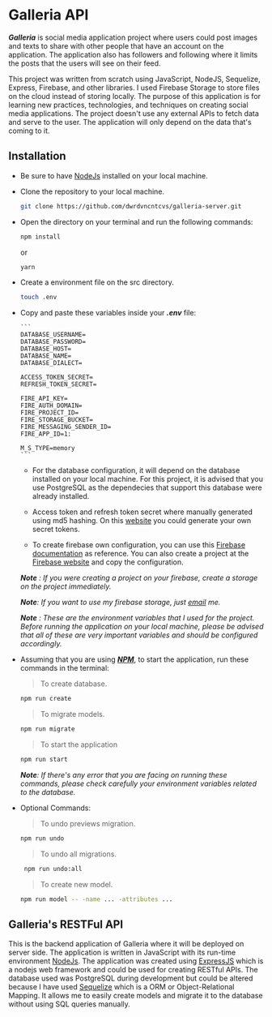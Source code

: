 # Galleria API

<i><b>Galleria</b></i> is social media application project where users could post images and texts to share with other people that have an account on the application. The application also has followers and following where it limits the posts that the users will see on their feed.

This project was written from scratch using JavaScript, NodeJS, Sequelize, Express, Firebase, and other libraries. I used Firebase Storage to store files on the cloud instead of storing locally. The purpose of this application is for learning new practices, technologies, and techniques on creating social media applications. The project doesn't use any external APIs to fetch data and serve to the user. The application will only depend on the data that's coming to it.

## Installation

- Be sure to have [NodeJs](https://nodejs.org/) installed on your local machine.
- Clone the repository to your local machine.
  ```bash
  git clone https://github.com/dwrdvncntcvs/galleria-server.git
  ```
- Open the directory on your terminal and run the following commands:

  ```bash
  npm install
  ```

  or

  ```bash
  yarn
  ```

- Create a environment file on the src directory.

  ```bash
  touch .env
  ```

- Copy and paste these variables inside your <i><b>.env</b></i> file:

      ```
      DATABASE_USERNAME=
      DATABASE_PASSWORD=
      DATABASE_HOST=
      DATABASE_NAME=
      DATABASE_DIALECT=

      ACCESS_TOKEN_SECRET=
      REFRESH_TOKEN_SECRET=

      FIRE_API_KEY=
      FIRE_AUTH_DOMAIN=
      FIRE_PROJECT_ID=
      FIRE_STORAGE_BUCKET=
      FIRE_MESSAGING_SENDER_ID=
      FIRE_APP_ID=1:

      M_S_TYPE=memory
      ```

    - For the database configuration, it will depend on the database installed on your local machine. For this project, it is advised that you use PostgreSQL as the dependecies that support this database were already installed.

    - Access token and refresh token secret where manually generated using md5 hashing. On this [website](https://www.md5hashgenerator.com/) you could generate your own secret tokens.

    - To create firebase own configuration, you can use this [Firebase documentation](https://firebase.google.com/docs) as reference. You can also create a project at the [Firebase website](https://firebase.google.com/) and copy the configuration.

  <i><b>Note</b> : If you were creating a project on your firebase, create a storage on the project immediately. </i>

  <i><b>Note</b>: If you want to use my firebase storage, just [email](https://mail.google.com/mail/u/0/#inbox?compose=CllgCJqVNSgchFtjqSwlvjMJRJRXJTDlbglSnQWDzkWsMXtHGXrjnwncdbhRHKtTNFgpXrLLLLB) me.</i>

  <i><b>Note</b> : These are the environment variables that I used for the project. Before running the application on your local machine, please be advised that all of these are very important variables and should be configured accordingly.</i>

- Assuming that you are using <i><b>[NPM](https://www.npmjs.com/)</b></i>, to start the application, run these commands in the terminal:

  > To create database.

  ```bash
  npm run create
  ```

  > To migrate models.

  ```bash
  npm run migrate
  ```

  > To start the application

  ```bash
  npm run start
  ```

  <i><b>Note</b>: If there's any error that you are facing on running these commands, please check carefully your environment variables related to the database.</i>

- Optional Commands:

  > To undo previews migration.

  ```bash
  npm run undo
  ```

  > To undo all migrations.

  ```bash
   npm run undo:all
  ```

  > To create new model.

  ```bash
  npm run model -- -name ... -attributes ...
  ```

## Galleria's RESTFul API

This is the backend application of Galleria where it will be deployed on server side. The application is written in JavaScript with its run-time environment [NodeJs](https://nodejs.org/). The application was created using [ExpressJS](https://expressjs.com/) which is a nodejs web framework and could be used for creating RESTful APIs. The database used was PostgreSQL during development but could be altered because I have used [Sequelize](https://sequelize.org/) which is a ORM or Object-Relational Mapping. It allows me to easily create models and migrate it to the database without using SQL queries manually.

